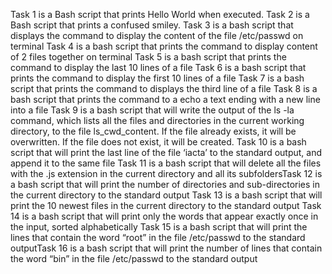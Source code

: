 Task 1 is a Bash script that prints Hello World when executed.
Task 2 is a Bash script that prints a confused smiley.
Task 3 is a bash script that displays the command to display the content of the file /etc/passwd on terminal
Task 4 is a bash script that prints the command to display content of 2 files together on terminal
Task 5 is a bash script that prints the command to display the last 10 lines of a file
Task 6 is a bash script that prints the command to display the first 10 lines of a file
Task 7 is a bash script that prints the command to displays the third line of a file
Task 8 is a bash script that prints the command to a echo a text ending with a new line into a file
Task 9 is a bash script that will write the output of the ls -la command, which lists all the files and directories in the current working directory, to the file ls_cwd_content. If the file already exists, it will be overwritten. If the file does not exist, it will be created.
Task 10 is a bash script that will print the last line of the file ‘iacta’ to the standard output, and append it to the same file
Task 11 is a bash script that will delete all the files with the .js extension in the current directory and all its subfoldersTask 12 is a bash script that will print the number of directories and sub-directories in the current directory to the standard output
Task 13 is a bash script that will print the 10 newest files in the current directory to the standard output
Task 14 is a bash script that will print only the words that appear exactly once in the input, sorted alphabetically
Task 15 is a bash script that will print the lines that contain the word “root” in the file /etc/passwd to the standard outputTask 16 is a bash script that will print the number of lines that contain the word “bin” in the file /etc/passwd to the standard output
